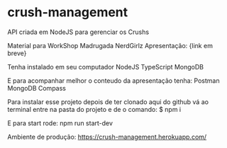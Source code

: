# crush-management
API criada em NodeJS para gerenciar os Crushs

Material para WorkShop Madrugada NerdGirlz
Apresentação: {link em breve}

Tenha instalado em seu computador
NodeJS
TypeScript
MongoDB

E para acompanhar melhor o conteudo da apresentação tenha:
Postman
MongoDB Compass

Para instalar esse projeto depois de ter clonado aqui do github vá ao terminal entre na pasta do projeto e de o comando: 
$ npm i

E para start rode:
npm run start-dev

Ambiente de produção: https://crush-management.herokuapp.com/

